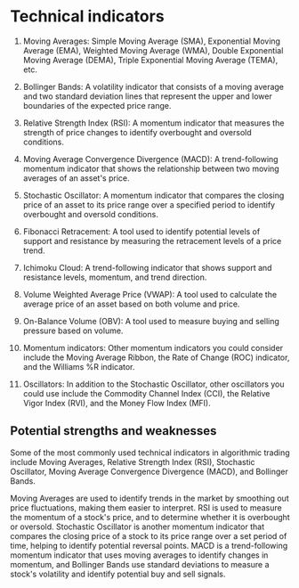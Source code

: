 # Technical indicators

1. Moving Averages: Simple Moving Average (SMA), Exponential Moving Average (EMA), Weighted Moving Average (WMA), Double Exponential Moving Average (DEMA), Triple Exponential Moving Average (TEMA), etc.

2. Bollinger Bands: A volatility indicator that consists of a moving average and two standard deviation lines that represent the upper and lower boundaries of the expected price range.

3. Relative Strength Index (RSI): A momentum indicator that measures the strength of price changes to identify overbought and oversold conditions.

4. Moving Average Convergence Divergence (MACD): A trend-following momentum indicator that shows the relationship between two moving averages of an asset's price.

5. Stochastic Oscillator: A momentum indicator that compares the closing price of an asset to its price range over a specified period to identify overbought and oversold conditions.

6. Fibonacci Retracement: A tool used to identify potential levels of support and resistance by measuring the retracement levels of a price trend.

7. Ichimoku Cloud: A trend-following indicator that shows support and resistance levels, momentum, and trend direction.

8. Volume Weighted Average Price (VWAP): A tool used to calculate the average price of an asset based on both volume and price.

9. On-Balance Volume (OBV): A tool used to measure buying and selling pressure based on volume.

10. Momentum indicators: Other momentum indicators you could consider include the Moving Average Ribbon, the Rate of Change (ROC) indicator, and the Williams %R indicator.

11. Oscillators: In addition to the Stochastic Oscillator, other oscillators you could use include the Commodity Channel Index (CCI), the Relative Vigor Index (RVI), and the Money Flow Index (MFI).

## Potential strengths and weaknesses

Some of the most commonly used technical indicators in algorithmic trading include Moving Averages, Relative Strength Index (RSI), Stochastic Oscillator, Moving Average Convergence Divergence (MACD), and Bollinger Bands.

Moving Averages are used to identify trends in the market by smoothing out price fluctuations, making them easier to interpret. RSI is used to measure the momentum of a stock's price, and to determine whether it is overbought or oversold. Stochastic Oscillator is another momentum indicator that compares the closing price of a stock to its price range over a set period of time, helping to identify potential reversal points. MACD is a trend-following momentum indicator that uses moving averages to identify changes in momentum, and Bollinger Bands use standard deviations to measure a stock's volatility and identify potential buy and sell signals.
